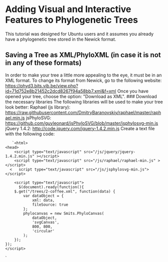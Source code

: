 # Adding Visual and Interactive Features to Phylogenetic Trees
  This tutorial was designed for Ubuntu users and it assumes you already have a phylogenetic tree stored in the Newick format.
## Saving a Tree as XML/PhyloXML (in case it is not in any of these formats)  

In order to make your tree a little more appealing to the eye, it must be in an XML format. To change its format from Newick,     go to the following website:
https://phyd3.bits.vib.be/view.php?id=71d752e8b21452c2dcd8267f94a58bb7.xml&f=xml
  		  Once you have opened your tree, choose the option: "Download as XML".	
      ### Download the necessary libraries
      The following libraries will be used to make your tree look better:
      Raphael (js library): https://raw.githubusercontent.com/DmitryBaranovskiy/raphael/master/raphael.min.js
      jsPhyloSVG: https://github.com/guyleonard/jsPhyloSVG/blob/master/jsphylosvg-min.js
      jQuery 1.4.2: http://code.jquery.com/jquery-1.4.2.min.js
         Create a text file with the following code:
           
	   `<html>
    <head>
    	<script type="text/javascript" src="/js/jquery/jquery-1.4.2.min.js" ></script> 
	    <script type="text/javascript" src="/js/raphael/raphael-min.js" ></script> 
      <   script type="text/javascript" src="/js/jsphylosvg-min.js"></script> 
	
    	<script type="text/javascript">
	      $(document).ready(function(){
		$.get("/trees/2-coffee.xml", function(data) {
			var dataObject = {
				xml: data,
				fileSource: true
			};		
			phylocanvas = new Smits.PhyloCanvas(
				dataObject,
				'svgCanvas', 
				800, 800,
				'circular'
			);
		});
	});
	</script>

</head>
<body>
	  <div id="svgCanvas"> </div>
</body>
</html>`
